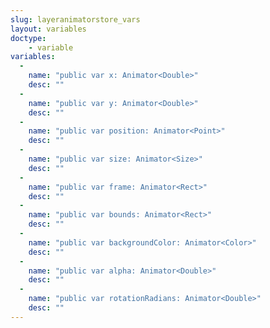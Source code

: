 ```yaml
---
slug: layeranimatorstore_vars
layout: variables
doctype:
    - variable
variables:
  -
    name: "public var x: Animator<Double>"
    desc: ""
  -
    name: "public var y: Animator<Double>"
    desc: ""
  -
    name: "public var position: Animator<Point>"
    desc: ""
  -
    name: "public var size: Animator<Size>"
    desc: ""
  -
    name: "public var frame: Animator<Rect>"
    desc: ""
  -
    name: "public var bounds: Animator<Rect>"
    desc: ""
  -
    name: "public var backgroundColor: Animator<Color>"
    desc: ""
  -
    name: "public var alpha: Animator<Double>"
    desc: ""
  -
    name: "public var rotationRadians: Animator<Double>"
    desc: ""
---
```

